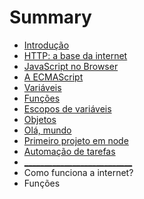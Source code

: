 # Summary

* [Introdução](README.md)
* [HTTP: a base da internet](como-funciona-a-internet.md)
* [JavaScript no Browser](a-web-e-suas-tecnologias.md)
* [A ECMAScript](o-ecmascript.md)
* [Variáveis](chapter1.md)
* [Funções](funcoes.md)
* [Escopos de variáveis](funcoes/escopos-de-variaveis.md)
* [Objetos](objetos-e-funcoes.md)
* [Olá, mundo](novo-projeto-nodejs.md)
* [Primeiro projeto em node](primeiro-projeto-em-node.md)
* [Automação de tarefas](muito-prazer-npm.md)
* [\_\_\_\_\_\_\_\_\_\_\_\_\_\_\_\_\_\_\_\_\_\_\_\_\_\_\_](.md)
* Como funciona a internet?
* Funções

